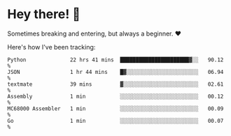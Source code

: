 # Hey there! 👋
Sometimes breaking and entering, but always a beginner. ❤️

Here's how I've been tracking:
<!--START_SECTION:waka-->

```text
Python              22 hrs 41 mins  ██████████████████████▓░░   90.12 %
JSON                1 hr 44 mins    █▓░░░░░░░░░░░░░░░░░░░░░░░   06.94 %
textmate            39 mins         ▓░░░░░░░░░░░░░░░░░░░░░░░░   02.61 %
Assembly            1 min           ░░░░░░░░░░░░░░░░░░░░░░░░░   00.12 %
MC68000 Assembler   1 min           ░░░░░░░░░░░░░░░░░░░░░░░░░   00.09 %
Go                  1 min           ░░░░░░░░░░░░░░░░░░░░░░░░░   00.07 %
```

<!--END_SECTION:waka-->
